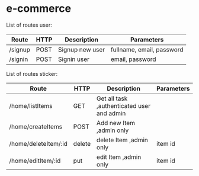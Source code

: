 # e-commerce

List of routes user:

| **Route** | **HTTP** | **Description** | **Parameters**            |
| --------- | -------- | --------------- | ------------------------- |
| /signup   | POST     | Signup new user | fullname, email, password |
| /signin   | POST     | Signin user     | email, password           |

List of routes sticker:

| **Route**            | **HTTP** | **Description**                            | **Parameters** |
| -------------------- | -------- | ------------------------------------------ | -------------- |
| /home/listItems      | GET      | Get all task ,authenticated user and admin |                |
| /home/createItems    | POST     | Add new Item ,admin only                   |                |
| /home/deleteItem/:id | delete   | delete Item ,admin only                    | item id        |
| /home/editItem/:id   | put   | edit Item ,admin only                    | item id        |
